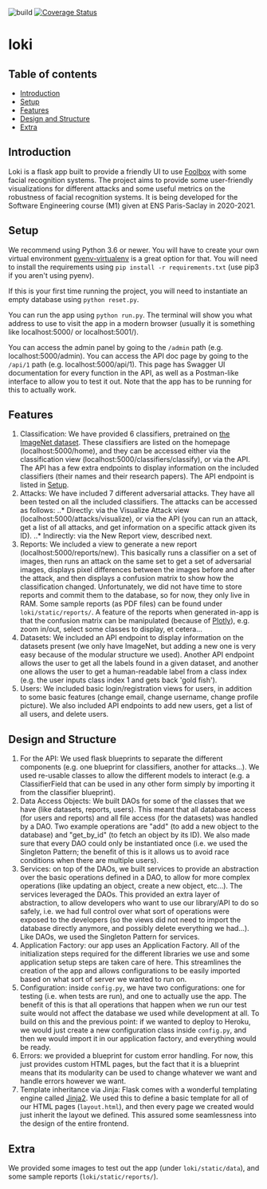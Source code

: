 ![build](https://github.com/elhusseiniali/loki/workflows/build/badge.svg)
[![Coverage Status](https://coveralls.io/repos/github/elhusseiniali/loki/badge.svg?branch=master)](https://coveralls.io/github/elhusseiniali/loki?branch=master)

#  loki
##  Table of contents
*  [Introduction](#introduction)
*  [Setup](#setup)
*  [Features](#features)
*  [Design and Structure](#design-and-structure)
*  [Extra](#extra)

##  Introduction
Loki is a flask app built to provide a friendly UI to use [Foolbox](https://foolbox.readthedocs.io/en/stable/) with some facial recognition systems.
The project aims to provide some user-friendly visualizations for different attacks and some useful metrics on the robustness of facial recognition systems.
It is being developed for the Software Engineering course (M1) given at ENS Paris-Saclay in 2020-2021.

##  Setup
We recommend using Python 3.6 or newer.
You will have to create your own virtual environment [pyenv-virtualenv](https://github.com/pyenv/pyenv-virtualenv) is a great option for that. You will need to install the
requirements using `pip install -r requirements.txt` (use pip3 if you aren't using pyenv). 

If this is your first time running the project, you will need to instantiate an empty database using
`python reset.py`.


You can run the app using `python run.py`. The terminal will show you what address to use to visit the app in a modern browser (usually it is something like localhost:5000/ or localhost:5001/).


You can access the admin panel by going to the `/admin` path (e.g. localhost:5000/admin).
You can access the API doc page by going to the `/api/1` path (e.g. localhost:5000/api/1). This page has Swagger UI documentation for every function in the API, as well as a Postman-like interface to allow you to test it out. Note that the app has to be running for this to actually work.


## Features
1. Classification: We have provided 6 classifiers, pretrained on [the ImageNet dataset](https://ieeexplore.ieee.org/document/5206848). These classifiers are listed on the homepage (localhost:5000/home), and they can be accessed either via the classification view (localhost:5000/classifiers/classify), or via the API. The API has a few extra endpoints to display information on the included classifiers (their names and their research papers). The API endpoint is listed in [Setup](#setup).
2. Attacks: We have included 7 different adversarial attacks. They have all been tested on all the included classifiers. The attacks can be accessed as follows:
..* Directly: via the Visualize Attack view (localhost:5000/attacks/visualize), or via the API (you can run an attack, get a list of all attacks, and get information on a specific attack given its ID).
..* Indirectly: via the New Report view, described next.
3. Reports: We included a view to generate a new report (localhost:5000/reports/new). This basically runs a classifier on a set of images, then runs an attack on the same set to get a set of adversarial images, displays pixel differences between the images before and after the attack, and then displays a confusion matrix to show how the classification changed. Unfortunately, we did not have time to store reports and commit them to the database, so for now, they only live in RAM. Some sample reports (as PDF files) can be found under `loki/static/reports/`. A feature of the reports when generated in-app is that the confusion matrix can be manipulated (because of [Plotly](plotly.com)), e.g. zoom in/out, select some classes to display, et cetera...
4. Datasets: We included an API endpoint to display information on the datasets present (we only have ImageNet, but adding a new one is very easy because of the modular structure we used). Another API endpoint allows the user to get all the labels found in a given dataset, and another one allows the user to get a human-readable label from a class index (e.g. the user inputs class index 1 and gets back 'gold fish').
5. Users: We included basic login/registration views for users, in addition to some basic features (change email, change username, change profile picture). We also included API endpoints to add new users, get a list of all users, and delete users.

## Design and Structure
1. For the API: We used flask blueprints to separate the different components (e.g. one blueprint for classifiers, another for attacks...). We used re-usable classes to allow the different models to interact (e.g. a ClassifierField that can be used in any other form simply by importing it from the classifier blueprint).
2. Data Access Objects: We built DAOs for some of the classes that we have (like datasets, reports, users). This meant that all database access (for users and reports) and all file access (for the datasets) was handled by a DAO. Two example operations are "add" (to add a new object to the database) and "get_by_id" (to fetch an object by its ID). We also made sure that every DAO could only be instantiated once (i.e. we used the Singleton Pattern; the benefit of this is it allows us to avoid race conditions when there are multiple users).
3. Services: on top of the DAOs, we built services to provide an abstraction over the basic operations defined in a DAO, to allow for more complex operations (like updating an object, create a new object, etc...). The services leveraged the DAOs. This provided an extra layer of abstraction, to allow developers who want to use our library/API to do so safely, i.e. we had full control over what sort of operations were exposed to the developers (so the views did not need to import the database directly anymore, and possibly delete everything we had...). Like DAOs, we used the Singleton Pattern for services.
4. Application Factory: our app uses an Application Factory. All of the initialization steps required for the different libraries we use and some application setup steps are taken care of here. This streamlines the creation of the app and allows configurations to be easily imported based on what sort of server we wanted to run on.
5. Configuration: inside `config.py`, we have two configurations: one for testing (i.e. when tests are run), and one to actually use the app. The benefit of this is that all operations that happen when we run our test suite would not affect the database we used while development at all. To build on this and the previous point: if we wanted to deploy to Heroku, we would just create a new configuration class inside `config.py`, and then we would import it in our application factory, and everything would be ready.
6. Errors: we provided a blueprint for custom error handling. For now, this just provides custom HTML pages, but the fact that it is a blueprint means that its modularity can be used to change whatever we want and handle errors however we want.
7. Template inheritance via Jinja: Flask comes with a wonderful templating engine called [Jinja2](https://jinja2docs.readthedocs.io/en/stable/). We used this to define a basic template for all of our HTML pages (`layout.html`), and then every page we created would just inherit the layout we defined. This assured some seamlessness into the design of the entire frontend. 

## Extra
We provided some images to test out the app (under `loki/static/data`), and some sample reports (`loki/static/reports/`).
